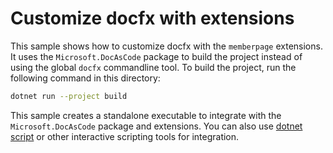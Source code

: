 # Customize docfx with extensions

This sample shows how to customize docfx with the `memberpage` extensions. It uses the `Microsoft.DocAsCode` package to build the project instead of using the global `docfx` commandline tool. To build the project, run the following command in this directory:

```bash
dotnet run --project build
```

This sample creates a standalone executable to integrate with the `Microsoft.DocAsCode` package and extensions. You can also use [dotnet script](https://github.com/dotnet-script/dotnet-script#installing) or other interactive scripting tools for integration.
